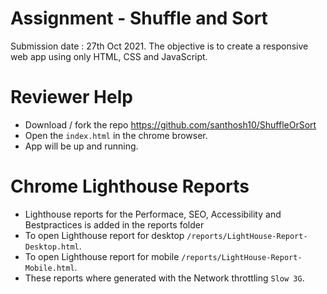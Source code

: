 # Assignment - Shuffle and Sort

Submission date : 27th Oct 2021.
The objective is to create a responsive web app using only HTML, CSS and JavaScript.

# Reviewer Help

- Download / fork the repo https://github.com/santhosh10/ShuffleOrSort
- Open the `index.html` in the chrome browser.
- App will be up and running.

# Chrome Lighthouse Reports

- Lighthouse reports for the Performace, SEO, Accessibility and Bestpractices is added in the reports folder
- To open Lighthouse report for desktop `/reports/LightHouse-Report-Desktop.html`.
- To open Lighthouse report for mobile `/reports/LightHouse-Report-Mobile.html`.
- These reports where generated with the Network throttling `Slow 3G`.
